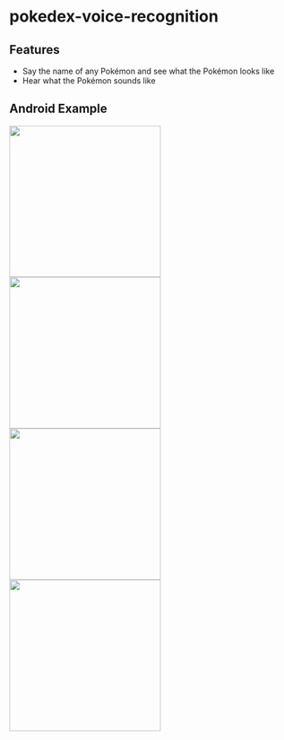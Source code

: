 # pokedex-voice-recognition

## Features
- Say the name of any Pokémon and see what the Pokémon looks like 
- Hear what the Pokémon sounds like

## Android Example
<img align="left" src="https://github.com/Liam-Whittle/pokedex-ai/assets/60028961/0f0945ea-6a29-4f59-bf12-06199058d503" width="270">
<img align="center" src="https://github.com/Liam-Whittle/pokedex-ai/assets/60028961/986f0005-fb2f-42f5-abe8-5d3078692b3b" width="270">

<img align="left" src="https://github.com/Liam-Whittle/pokedex-ai/assets/60028961/569a1277-833f-43e3-a8a4-aeb86b18065c" width="270">
<img align="center" src="https://github.com/Liam-Whittle/pokedex-ai/assets/60028961/a119bc2c-53c2-42dd-a025-b4bd1e3dcea8" width="270">
